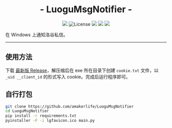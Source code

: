 <h1 align="center">- LuoguMsgNotifier -</h1>

<p align="center">
<img src="https://img.shields.io/github/v/release/amakerlife/LuoguMsgNotifier.svg">
<img src="https://img.shields.io/github/license/amakerlife/LuoguMsgNotifier" alt="License" />
<img src="https://img.shields.io/github/last-commit/amakerlife/LuoguMsgNotifier">
<img src="https://img.shields.io/github/downloads/amakerlife/LuoguMsgNotifier/total?label=Release%20Downloads">
<img src="https://img.shields.io/badge/support-Windows-blue?logo=Windows">
</p>

在 Windows 上通知洛谷私信。

---

## 使用方法

下载 [最新版 Release](https://github.com/amakerlife/LuoguMsgNotifier/releases/latest)，解压缩后在 exe 所在目录下创建 `cookie.txt` 文件，以 `_uid __client_id` 的形式写入 cookie。完成后运行程序即可。

## 自行打包

```bash
git clone https://github.com/amakerlife/LuoguMsgNotifier
cd LuoguMsgNotifier
pip install -r requirements.txt
pyinstaller -F -i lgfavicon.ico main.py
```
